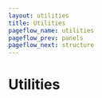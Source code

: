 ```yaml
---
layout: utilities
title: Utilities
pageflow_name: utilities
pageflow_prev: panels
pageflow_next: structure
---
```


# Utilities